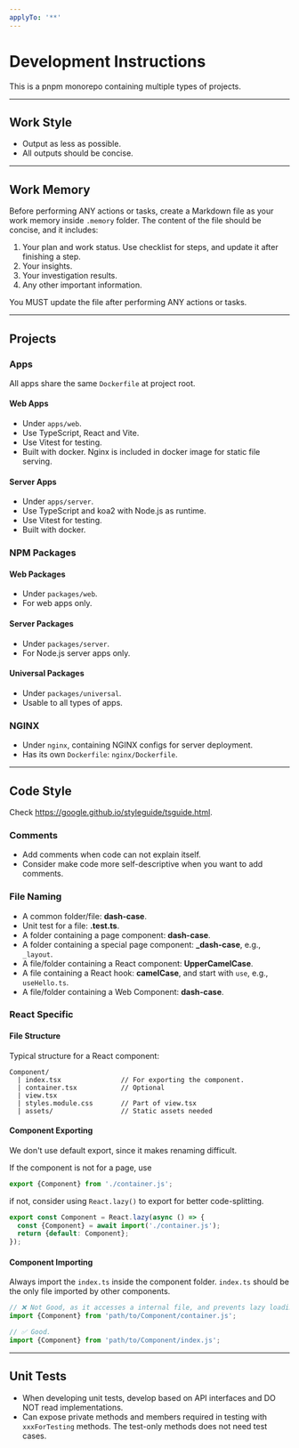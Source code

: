 ```yaml
---
applyTo: '**'
---
```


# Development Instructions

This is a pnpm monorepo containing multiple types of projects.

---

## Work Style

- Output as less as possible.
- All outputs should be concise.

---

## Work Memory

Before performing ANY actions or tasks, create a Markdown file as your work memory inside `.memory` folder. The content of the file should be concise, and it includes:

1. Your plan and work status. Use checklist for steps, and update it after finishing a step.
2. Your insights.
3. Your investigation results.
4. Any other important information.

You MUST update the file after performing ANY actions or tasks.

---

## Projects

### Apps

All apps share the same `Dockerfile` at project root.

#### Web Apps

- Under `apps/web`.
- Use TypeScript, React and Vite.
- Use Vitest for testing.
- Built with docker. Nginx is included in docker image for static file serving.

#### Server Apps

- Under `apps/server`.
- Use TypeScript and koa2 with Node.js as runtime.
- Use Vitest for testing.
- Built with docker.

### NPM Packages

#### Web Packages

- Under `packages/web`.
- For web apps only.

#### Server Packages

- Under `packages/server`.
- For Node.js server apps only.

#### Universal Packages

- Under `packages/universal`.
- Usable to all types of apps.

### NGINX

- Under `nginx`, containing NGINX configs for server deployment.
- Has its own `Dockerfile`: `nginx/Dockerfile`.

---

## Code Style

Check <https://google.github.io/styleguide/tsguide.html>.

### Comments

- Add comments when code can not explain itself.
- Consider make code more self-descriptive when you want to add comments.

### File Naming

- A common folder/file: **dash-case**.
- Unit test for a file: **<file-name>.test.ts**.
- A folder containing a page component: **dash-case**.
- A folder containing a special page component: **\_dash-case**, e.g., `_layout`.
- A file/folder containing a React component: **UpperCamelCase**.
- A file containing a React hook: **camelCase**, and start with `use`, e.g., `useHello.ts`.
- A file/folder containing a Web Component: **dash-case**.

### React Specific

#### File Structure

Typical structure for a React component:

```text
Component/
  | index.tsx               // For exporting the component.
  | container.tsx           // Optional
  | view.tsx
  | styles.module.css       // Part of view.tsx
  | assets/                 // Static assets needed
```

#### Component Exporting

We don't use default export, since it makes renaming difficult.

If the component is not for a page, use

```typescript
export {Component} from './container.js';
```

if not, consider using `React.lazy()` to export for better code-splitting.

```typescript
export const Component = React.lazy(async () => {
  const {Component} = await import('./container.js');
  return {default: Component};
});
```

#### Component Importing

Always import the `index.ts` inside the component folder. `index.ts` should be the only file imported by other components.

```typescript
// ❌ Not Good, as it accesses a internal file, and prevents lazy loading.
import {Component} from 'path/to/Component/container.js';

// ✅ Good.
import {Component} from 'path/to/Component/index.js';
```

---

## Unit Tests

- When developing unit tests, develop based on API interfaces and DO NOT read implementations.
- Can expose private methods and members required in testing with `xxxForTesting` methods. The test-only methods does not need test cases.
